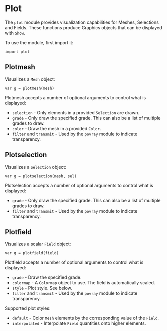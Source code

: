 [comment]: # (Plot module help)
[version]: # (0.5)

# Plot
[tagplot]: # (plot)

The `plot` module provides visualization capabilities for Meshes, Selections and Fields. These functions produce Graphics objects that can be displayed with `Show`.

To use the module, first import it:

    import plot

[showsubtopics]: # (subtopics)

## Plotmesh
[tagplotmesh]: # (plotmesh)

Visualizes a `Mesh` object:

    var g = plotmesh(mesh)

Plotmesh accepts a number of optional arguments to control what is displayed:

* `selection` - Only elements in a provided `Selection` are drawn.
* `grade` - Only draw the specified grade. This can also be a list of multiple grades to draw.
* `color` - Draw the mesh in a provided `Color`.
* `filter` and `transmit` - Used by the `povray` module to indicate transparency.

## Plotselection
[tagplotselection]: # (plotselection)

Visualizes a `Selection` object:

    var g = plotselection(mesh, sel)

Plotselection accepts a number of optional arguments to control what is displayed:

* `grade` - Only draw the specified grade. This can also be a list of multiple grades to draw.
* `filter` and `transmit` - Used by the `povray` module to indicate transparency.

## Plotfield
[tagplotfield]: # (plotfield)

Visualizes a scalar `Field` object:

    var g = plotfield(field)

Plotfield accepts a number of optional arguments to control what is displayed:

* `grade` - Draw the specified grade.
* `colormap` - A `Colormap` object to use. The field is automatically scaled.
* `style` - Plot style. See below. 
* `filter` and `transmit` - Used by the `povray` module to indicate transparency.

Supported plot styles: 

* `default` - Color `Mesh` elements by the corresponding value of the `Field`.
* `interpolated` - Interpolate `Field` quantities onto higher elements.
